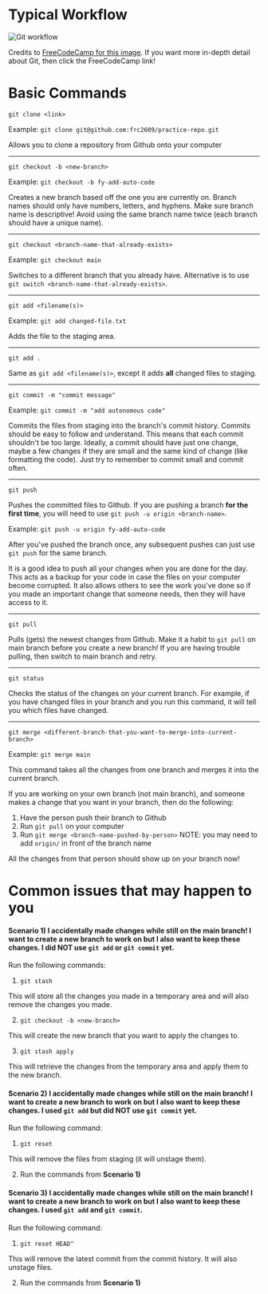 # Typical Workflow

![Git workflow](https://cdn-media-1.freecodecamp.org/images/1*iL2J8k4ygQlg3xriKGimbQ.png)

Credits to [FreeCodeCamp for this image](https://www.freecodecamp.org/news/learn-the-basics-of-git-in-under-10-minutes-da548267cc91/). If you want more in-depth detail about Git, then click the FreeCodeCamp link!

# Basic Commands

`git clone <link>`

Example: `git clone git@github.com:frc2609/practice-repo.git`

Allows you to clone a repository from Github onto your computer

---

`git checkout -b <new-branch>`

Example: `git checkout -b fy-add-auto-code`

Creates a new branch based off the one you are currently on. Branch names should only have numbers, letters, and hyphens. 
Make sure branch name is descriptive! Avoid using the same branch name twice (each branch should have a unique name).

---

`git checkout <branch-name-that-already-exists>`

Example: `git checkout main`

Switches to a different branch that you already have. Alternative is to use `git switch <branch-name-that-already-exists>`.

---

`git add <filename(s)>`

Example: `git add changed-file.txt`

Adds the file to the staging area.

---

`git add .`

Same as `git add <filename(s)>`, except it adds **all** changed files to staging.

---

`git commit -m "commit message"`

Example: `git commit -m "add autonomous code"`

Commits the files from staging into the branch's commit history. Commits should be easy to follow and understand. This means that each commit shouldn't be too large. 
Ideally, a commit should have just one change, maybe a few changes if they are small and the same kind of change (like formatting the code). Just try to remember to commit small and commit often.

---

`git push`

Pushes the committed files to Github. If you are pushing a branch **for the first time**, you will need to use `git push -u origin <branch-name>`.

Example: `git push -u origin fy-add-auto-code`

After you've pushed the branch once, any subsequent pushes can just use `git push` for the same branch.

It is a good idea to push all your changes when you are done for the day. This acts as a backup for your code in case the files on your computer become corrupted. It also allows others to see the work you've done so if you made an important change that someone needs, then they will have access to it.

---

`git pull`

Pulls (gets) the newest changes from Github. Make it a habit to `git pull` on main branch before you create a new branch! If you are having trouble pulling, then switch to main branch and retry.

---

`git status`

Checks the status of the changes on your current branch. For example, if you have changed files in your branch and you run this command, it will tell you which files have changed.

---

`git merge <different-branch-that-you-want-to-merge-into-current-branch>`

Example: `git merge main`

This command takes all the changes from one branch and merges it into the current branch.

If you are working on your own branch (not main branch), and someone makes a change that you want in your branch, then do the following:

1. Have the person push their branch to Github
2. Run `git pull` on your computer
3. Run `git merge <branch-name-pushed-by-person>` NOTE: you may need to add `origin/` in front of the branch name

All the changes from that person should show up on your branch now!

# Common issues that may happen to you

#### Scenario 1) I accidentally made changes while still on the main branch! I want to create a new branch to work on but I also want to keep these changes. I did NOT use `git add` or `git commit` yet.

Run the following commands:

1. `git stash` 

This will store all the changes you made in a temporary area and will also remove the changes you made.

2. `git checkout -b <new-branch>`

This will create the new branch that you want to apply the changes to.

3. `git stash apply`

This will retrieve the changes from the temporary area and apply them to the new branch.

#### Scenario 2) I accidentally made changes while still on the main branch! I want to create a new branch to work on but I also want to keep these changes. I used `git add` but did NOT use `git commit` yet.

Run the following command:

1. `git reset` 

This will remove the files from staging (it will unstage them).

2. Run the commands from **Scenario 1)**

#### Scenario 3) I accidentally made changes while still on the main branch! I want to create a new branch to work on but I also want to keep these changes. I used `git add` and `git commit`.

Run the following command:

1. `git reset HEAD^` 

This will remove the latest commit from the commit history. It will also unstage files.

2. Run the commands from **Scenario 1)**
